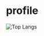 # profile
![Top Langs](https://github-readme-stats.vercel.app/api/top-langs/?username=caonhatlinhth&hide_progress=true)
